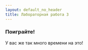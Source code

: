 ```yaml
---
layout: default_no_header
title: Лабораторная работа 3
---
```


<div id="match-3-base-wrapper">
    <h3>Поиграйте!</h3>
    <p>У вас же так много времени на это!</p>
    <div id="match-3-base">
        <canvas id="match-3" width="100%" height="480"></canvas>
    </div> 
    <p></p>
</div>

